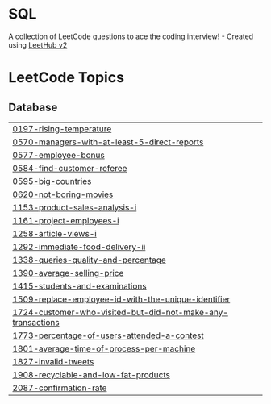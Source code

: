 # SQL
A collection of LeetCode questions to ace the coding interview! - Created using [LeetHub v2](https://github.com/arunbhardwaj/LeetHub-2.0)

<!---LeetCode Topics Start-->
# LeetCode Topics
## Database
|  |
| ------- |
| [0197-rising-temperature](https://github.com/tanmaymokal2002/SQL/tree/master/0197-rising-temperature) |
| [0570-managers-with-at-least-5-direct-reports](https://github.com/tanmaymokal2002/SQL/tree/master/0570-managers-with-at-least-5-direct-reports) |
| [0577-employee-bonus](https://github.com/tanmaymokal2002/SQL/tree/master/0577-employee-bonus) |
| [0584-find-customer-referee](https://github.com/tanmaymokal2002/SQL/tree/master/0584-find-customer-referee) |
| [0595-big-countries](https://github.com/tanmaymokal2002/SQL/tree/master/0595-big-countries) |
| [0620-not-boring-movies](https://github.com/tanmaymokal2002/SQL/tree/master/0620-not-boring-movies) |
| [1153-product-sales-analysis-i](https://github.com/tanmaymokal2002/SQL/tree/master/1153-product-sales-analysis-i) |
| [1161-project-employees-i](https://github.com/tanmaymokal2002/SQL/tree/master/1161-project-employees-i) |
| [1258-article-views-i](https://github.com/tanmaymokal2002/SQL/tree/master/1258-article-views-i) |
| [1292-immediate-food-delivery-ii](https://github.com/tanmaymokal2002/SQL/tree/master/1292-immediate-food-delivery-ii) |
| [1338-queries-quality-and-percentage](https://github.com/tanmaymokal2002/SQL/tree/master/1338-queries-quality-and-percentage) |
| [1390-average-selling-price](https://github.com/tanmaymokal2002/SQL/tree/master/1390-average-selling-price) |
| [1415-students-and-examinations](https://github.com/tanmaymokal2002/SQL/tree/master/1415-students-and-examinations) |
| [1509-replace-employee-id-with-the-unique-identifier](https://github.com/tanmaymokal2002/SQL/tree/master/1509-replace-employee-id-with-the-unique-identifier) |
| [1724-customer-who-visited-but-did-not-make-any-transactions](https://github.com/tanmaymokal2002/SQL/tree/master/1724-customer-who-visited-but-did-not-make-any-transactions) |
| [1773-percentage-of-users-attended-a-contest](https://github.com/tanmaymokal2002/SQL/tree/master/1773-percentage-of-users-attended-a-contest) |
| [1801-average-time-of-process-per-machine](https://github.com/tanmaymokal2002/SQL/tree/master/1801-average-time-of-process-per-machine) |
| [1827-invalid-tweets](https://github.com/tanmaymokal2002/SQL/tree/master/1827-invalid-tweets) |
| [1908-recyclable-and-low-fat-products](https://github.com/tanmaymokal2002/SQL/tree/master/1908-recyclable-and-low-fat-products) |
| [2087-confirmation-rate](https://github.com/tanmaymokal2002/SQL/tree/master/2087-confirmation-rate) |
<!---LeetCode Topics End-->